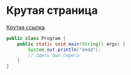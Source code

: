 # Крутая страница
[Крутая ссылка](https://github.com/Fres13/fred)

```java
public class Program {
    public static void main(String[] args) {
        System.out.println("dedd");
        // Здесь был Серега
    }
}
```